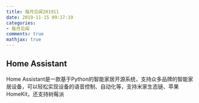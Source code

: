```yaml
---
title: 每月见闻201911
date: 2019-11-15 09:17:19
categories:
- 每月见闻
comments: true
mathjax: true
---
```


## Home Assistant

Home Assistant是一款基于Python的智能家居开源系统，支持众多品牌的智能家居设备，可以轻松实现设备的语音控制、自动化等，支持米家生态链、苹果HomeKit，还支持树莓派
